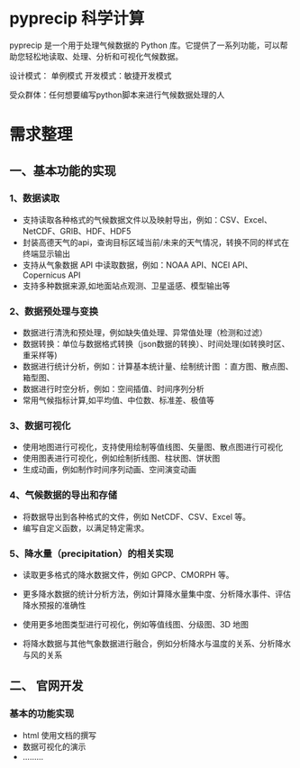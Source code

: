 # pyprecip 科学计算

pyprecip 是一个用于处理气候数据的 Python 库。它提供了一系列功能，可以帮助您轻松地读取、处理、分析和可视化气候数据。

设计模式： 单例模式   开发模式：敏捷开发模式

受众群体：任何想要编写python脚本来进行气候数据处理的人

# 需求整理

## 一、基本功能的实现 

### 1、数据读取

- 支持读取各种格式的气候数据文件以及映射导出，例如：CSV、Excel、NetCDF、GRIB、HDF、HDF5
- 封装高德天气的api，查询目标区域当前/未来的天气情况，转换不同的样式在终端显示输出
- 支持从气象数据 API 中读取数据，例如：NOAA API、NCEI API、Copernicus API
- 支持多种数据来源,如地面站点观测、卫星遥感、模型输出等

### 2、数据预处理与变换

- 数据进行清洗和预处理，例如缺失值处理、异常值处理（检测和过滤）
- 数据转换：单位与数据格式转换（json数据的转换）、时间处理(如转换时区、重采样等)
- 数据进行统计分析，例如：计算基本统计量、绘制统计图 ：直方图、散点图、箱型图、
- 数据进行时空分析，例如：空间插值、时间序列分析
- 常用气候指标计算,如平均值、中位数、标准差、极值等

### 3、数据可视化

- 使用地图进行可视化，支持使用绘制等值线图、矢量图、散点图进行可视化
- 使用图表进行可视化，例如绘制折线图、柱状图、饼状图
- 生成动画，例如制作时间序列动画、空间演变动画

### 4、气候数据的导出和存储

- 将数据导出到各种格式的文件，例如 NetCDF、CSV、Excel 等。
- 编写自定义函数，以满足特定需求。

### 5、降水量（precipitation）的相关实现

- 读取更多格式的降水数据文件，例如 GPCP、CMORPH 等。
- 更多降水数据的统计分析方法，例如计算降水量集中度、分析降水事件、评估降水预报的准确性

- 使用更多地图类型进行可视化，例如等值线图、分级图、3D 地图
- 将降水数据与其他气象数据进行融合，例如分析降水与温度的关系、分析降水与风的关系

## 二、 官网开发

### 基本的功能实现

- html 使用文档的撰写
- 数据可视化的演示 
- .........



